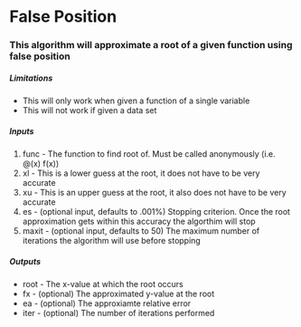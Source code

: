 # False Position
### This algorithm will approximate a root of a given function using false position
##### Limitations
  * This will only work when given a function of a single variable
  * This will not work if given a data set
##### Inputs
  1. func - The function to find root of. Must be called anonymously (i.e. @(x) f(x))
  2. xl - This is a lower guess at the root, it does not have to be very accurate
  3. xu - This is an upper guess at the root, it also does not have to be very accurate
  4. es - (optional input, defaults to .001%) Stopping criterion. Once the root approximation gets within this accuracy the algorthim will stop
  5. maxit - (optional input, defaults to 50) The maximum number of iterations the algorithm will use before stopping
##### Outputs
  * root - The x-value at which the root occurs
  * fx - (optional) The approximated y-value at the root
  * ea - (optional) The approxiamte relative error
  * iter - (optional) The number of iterations performed
